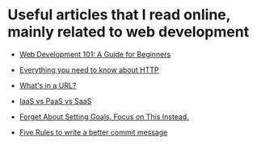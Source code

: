 Useful articles that I read online, mainly related to web development
======================================================================

- [Web Development 101: A Guide for Beginners](https://cs.fyi/guide/web-development-101-beginners-guide)

- [Everything you need to know about HTTP](https://cs.fyi/guide/http-in-depth)

- [What's in a URL?](https://cs.fyi/guide/whats-in-a-url)

- [IaaS vs PaaS vs SaaS](https://cs.fyi/guide/iaas-vs-paas-vs-saas)

- [Forget About Setting Goals. Focus on This Instead.](https://jamesclear.com/goals-systems)

- [Five Rules to write a better commit message](https://medhat.dev/blog/five-rules-for-better-commit-messages/)
